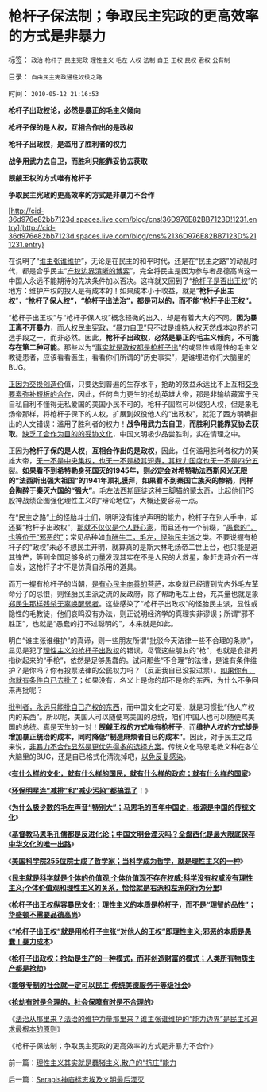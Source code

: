 # 枪杆子保法制；争取民主宪政的更高效率的方式是非暴力

标签： `政治` `枪杆子` `民主宪政` `理性主义` `毛左` `人权` `法制` `自卫` `王权` `民权` `君权` `公有制` 

目录： `自由民主宪政通往奴役之路`

时间： `2010-05-12 21:16:53`

**枪杆子出政权论，必然是暴正的毛主义倾向**

**枪杆子保的是人权，互相合作出的是政权**

**枪杆子出政权，是滥用了胜利者的权力**

**战争用武力去自卫，而胜利只能靠妥协去获取**

**觊觎王权的方式唯有枪杆子**

**争取民主宪政的更高效率的方式是非暴力不合作**

[http://cid-36d976e82bb7123d.spaces.live.com/blog/cns!36D976E82BB7123D!1231.entry](http://cid-36d976e82bb7123d.spaces.live.com/blog/cns%2136D976E82BB7123D%211231.entry)

在说明了“[谁主张谁维护](../../../2009/9/3/谁主张谁维护，妥协是实力平衡的结果.md)”，无论是在民主的和平时代，还是在“民主之路”的动乱时代，都是合乎民主“[产权边界清晰的博弈](../../../2010/3/1/中国需要人权产权清晰的法治吗？.md)”，完全将民主是因为参与者品德高尚这一中国人永远不能期待的先决条件加以否决。这样就又回到了“[枪杆子是否出王权](../../../2010/5/10/华盛顿不必要品德高尚.md)”的地方：维护产权的投入是有成本的！如果成本小于收益，就是“**枪杆子出主权**”，“**枪杆了保人权”，“枪杆子出法治”，都是可以的，而不能“枪杆子出王权”。**

“枪杆子出王权”与“枪杆子保人权”概念轻微的出入，却是有着大大的不同。**因为暴正离不开暴力**，[而人权民主宪政，“暴力自卫”](../../../2009/10/24/暴力的社会价值和非暴力的不合作，及圣雄甘地.md)只不过是维持人权天然成本边界的可选手段之一，而非必然。因此，**枪杆子出政权，必然是暴正的毛主义倾向，不可能存在第二种可能**。那些以为“[事实就是政权都是枪杆子出](../../../2010/1/9/revolution不是革命，不需要流血牺牲.md)”的或显性或隐性的毛主义教徒患者，应该看看医生，看看你们所谓的“历史事实”，是谁埋进你们大脑里的BUG。

[正因为交换创造价](../../../2010/1/29/市民拥有的不是城市的财富，是交换创造价值的场所体系.md)值，只要达到普遍的生存水平，抢劫的效益永远比不上互相[交换要素弥补短板的合作](../../../2009/12/24/短板决定实力，要素替代的战斗力.md)，因此，任何自力更生的抢劫英雄大帝，那是非输给藏富于民自私自利不懂得无私爱国的美国小民不可的。枪杆子固然可以侵犯人权，但是象毛炀帝那样，将枪杆子保下的人权，扩展到奴役他人的“出政权”，就犯了西方明确指出的人文错误：滥用了胜利者的权力！**战争用武力去自卫，而胜利只能靠妥协去获取**。[缺乏了合作为目的的妥协文化](../../../2009/3/27/所谓“永不妥协”的美德就是极端的自私及愚蠢.md)，中国文明极少品尝胜利，实在情理之中。

正因为**枪杆子保的是人权，互相合作出的是政权**，因此，任何滥用胜利者权力的英雄大帝，[无一不是中央集权，也无一不是极其短寿，其权力国度也无一不是四分五裂](../../../2010/4/29/独立消费者的消失消除了自由职业的可能性.md)。**如果看不到希特勒身死国灭的1945年，则必定会对希特勒法西斯风光无限的“法西斯出强大祖国”的1941年顶礼膜拜，如果看不到秦国亡族灭的惨祸，同样会陶醉于秦灭六国的“强大”**。[毛左法西斯匪徒这种三脚猫的蒙太奇](../../../2009/6/16/三脚猫的真理观和独脚龙.md)，比起他们PS股神战绩企图强化理性主义的“辩论地位”，大概还要容易一点。

在“民主之路”上的怪胎斗士们，明明没有维护声明的能力，枪杆子在别人手中，却还要“枪杆子出政权”，[那就不仅仅是个人野心家](../../../2009/5/17/民主价值观不能持有政治野心.md)，而且还有一个前缀，“[愚蠢的”，也等价于“邪恶的”](../../../2010/5/11/邪恶的本质是愚蠢！.md)；常见品种如[血酬牛二，毛左，怪胎民主派](http://blog.sina.com.cn/s/blog_5563a64d0100ekm2.html)之类。不要说握有枪杆子的“政权”未必不想民主开明，就算真的是斯大林毛炀帝二世上台，也只能是避其锋芒，等到全国足够多的力量发现其实在不是人民的大救星，象赶走蒋介石一样自发，这枪杆子才不是仿真自杀用的道具。

而万一握有枪杆子的当朝，[是有心民主向善的菩萨](../../../2009/7/16/中国在党领导下取得民主自由的长足进步.md)，本身就已经遭到党内外毛左革命分子的忌恨，则怪胎民主派之流的反政府，除了帮助毛左上台，充其量也就是象[郑民生那样残杀无辜唤醒弱者](../../../2010/3/26/道德治国“上纲上线”和中庸之道“减纲下线”.md)。这些感染了“枪杆子出政权”的怪胎民主派，显性或隐性的毛教徒，他们哀鸣没有办法，则正说明经济学的真理实非谬误；所谓“邪不胜正”，也就是“愚蠢的打不过聪明的”，本来就是如此。

明白“谁主张谁维护”的真谛，则一些朋友所谓“批驳今天法律一些不合理的条款”，显见是犯了[理性主义的枪杆子出政权](../../../2010/5/10/华盛顿不必要品德高尚.md)的错误，尽管这些朋友的“枪”，也就是食指拇指树起来的“手枪”，依然是足够愚蠢的。试问那些“不合理”的法律，是谁有条件维护？是你吗？你有投票法律的公民权力吗？（反正我自已没投过票）。[如果你有，你就有条件自已去批了](../../../2009/7/8/骂，批评，批判的权利和实证.md)；如果没有，名义上是你的却不是你的东西，为什么不争回来再批呢？

[批判者，永远只能批自已产权的东西](../../../2009/5/18/热爱中国文化的国人才会关注弥补汉语的缺陷.md)，而中国文化之可爱，就是习惯批“他人产权内的东西”。所以呢，美国人可以随便骂美国的总统，咱们中国人也可以随便骂美国的总统。真是天生的一对！**觊觎王权的方式唯有枪杆子**，而**维护人权的方式却是增加暴正统治的成本，同时降低“制造麻烦者自已的成本”**。因此，对于民主之路来说，[非暴力不合作显然是更优先得多的选择方案](../../../2009/10/24/暴力的社会价值和非暴力的不合作，及圣雄甘地.md)。传统文化马恩毛教义种在各位大脑里的BUG，还是自已格式化清洗掉吧，[以免反复感染](http://darthvad.blog.sohu.com/132380956.html)。

《[**有什么样的文化，就有什么样的国民，就有什么样的政府；就有什么样的国家**](../../../2009/12/31/有什么样的文化，就有什么样的国民.md)》

《[**环保明星连“减排”和“减少污染”都搞混了**](../../../2010/1/6/环保明星连“减排”和“减少污染”都搞混了！.md)！》

《[**为什么极少数的毛左声音“特别大”；马恩毛的百年中国史，根源是中国的传统文化**](../../../2010/5/10/马恩毛都是中国传统文化的选择.md)》

《[**基督教马恩毛孔儒都是反进化论；中国文明会湮灭吗？全盘西化是最大限底保存中华文化的唯一出路**](../../../2010/5/10/个体价值观，是保存中华文化的唯一出路.md)》

《[**美国科学院255位院士成了哲学家；当科学成为哲学，就是理性主义的一种**](../../../2010/5/10/美国科学院255位院士成了理性主义哲学家.md)》

《[**民主就是科学就是个体的价值观;个体价值观不存在权威;科学没有权威没有理性主义;个体价值观和理性主义的关系，恰恰就是右派和左派的行为分里**](../../../2010/5/10/理性主义科学家是不是很牛逼的大祭师？.md)》

《[**枪杆子出王权纵容暴民文化；理性主义的本质是枪杆子，而不是“理智的品性”；华盛顿不需要品德高尚**](../../../2010/5/10/华盛顿不必要品德高尚.md)》

《[**“枪杆子出王权”就是用枪杆子主张“对他人的王权”即理性主义;邪恶的本质是愚蠢！暴力成本**](../../../2010/5/11/邪恶的本质是愚蠢！.md)》

《[**枪杆子出政权：抢劫是生产的一种模式，而非创造财富的模式；人类所有物质生产都是抢劫**](../../../2010/5/11/抢劫的经济含义是生产，物质生产都是“抢劫”.md)》

《[**能够专制的社会就一定可以民主;传统美德服务于等级社会**](../../../2010/5/12/传统文化美德服务于等级社会.md)》

《[**抢劫有时是合理的，社会保障有时是不合理的**](../../../2010/5/12/抢劫有时是合理的，社会保障有时是不合理的.md)》

《[法治从那里来？法治的维护力量那里来？谁主张谁维护的“能力边界”是民主和追求最根本的原则](../../../2010/5/12/法治什么条件下是合理的？是低成本的？.md)》

《枪杆子保法制；争取民主宪政的更高效率的方式是非暴力不合作》



前一篇：[理性主义其实就是蠢猪主义,散户的“抗庄”能力](../../../2010/5/12/理性主义其实就是蠢猪主义,散户的“抗庄”能力.md)

后一篇：[Serapis神庙标志埃及文明最后湮灭](../../../2010/5/13/Serapis神庙标志埃及文明最后湮灭.md)